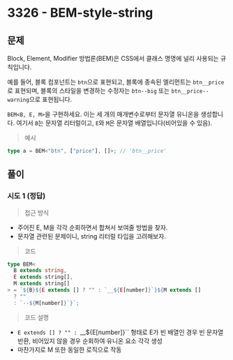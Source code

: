 # 3326 - BEM-style-string

## 문제

Block, Element, Modifier 방법론(BEM)은 CSS에서 클래스 명명에 널리 사용되는 규칙입니다.

예를 들어, 블록 컴포넌트는 `btn`으로 표현되고, 블록에 종속된 엘리먼트는 `btn__price`로 표현되며, 블록의 스타일을 변경하는 수정자는 `btn--big` 또는 `btn__price--warning`으로 표현됩니다.

`BEM<B, E, M>`을 구현하세요. 이는 세 개의 매개변수로부터 문자열 유니온을 생성합니다. 여기서 `B`는 문자열 리터럴이고, `E`와 `M`은 문자열 배열입니다(비어있을 수 있음).

> 예시

```typescript
type a = BEM<"btn", ["price"], []>; // 'btn__price'
```

## 풀이

### 시도 1 (정답)

> 접근 방식

- 주어진 E, M을 각각 순회하면서 합쳐서 보여줄 방법을 찾자.
- 문자열 관련된 문제이니, string 리터럴 타입을 고려해보자.

> 코드

```typescript
type BEM<
  B extends string,
  E extends string[],
  M extends string[]
> = `${B}${E extends [] ? "" : `__${E[number]}`}${M extends []
  ? ""
  : `--${M[number]}`}`;
```

> 코드 설명

- `E extends [] ? "" : `\_\_${E[number]}`` 형태로 E가 빈 배열인 경우 빈 문자열 반환, 비어있지 않을 경우 순회하여 유니온 요소 각각 생성
- 마찬가지로 M 또한 동일한 로직으로 작동
